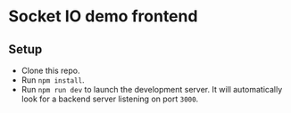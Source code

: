# Socket IO demo frontend

## Setup

* Clone this repo.
* Run `npm install`.
* Run `npm run dev` to launch the development server. It will automatically
  look for a backend server listening on port `3000`.

